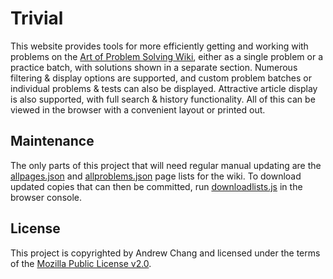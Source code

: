 # Trivial

This website provides tools for more efficiently getting and working with problems on the [Art of Problem Solving Wiki](https://artofproblemsolving.com/wiki/), either as a single problem or a practice batch, with solutions shown in a separate section. Numerous filtering & display options are supported, and custom problem batches or individual problems & tests can also be displayed. Attractive article display is also supported, with full search & history functionality. All of this can be viewed in the browser with a convenient layout or printed out.

## Maintenance

The only parts of this project that will need regular manual updating are the [allpages.json](data/allpages.json) and [allproblems.json](data/allproblems.json) page lists for the wiki. To download updated copies that can then be committed, run [downloadlists.js](downloadlists.js) in the browser console.

## License

This project is copyrighted by Andrew Chang and licensed under the terms of the [Mozilla Public License v2.0](https://www.mozilla.org/en-US/MPL/2.0/).
